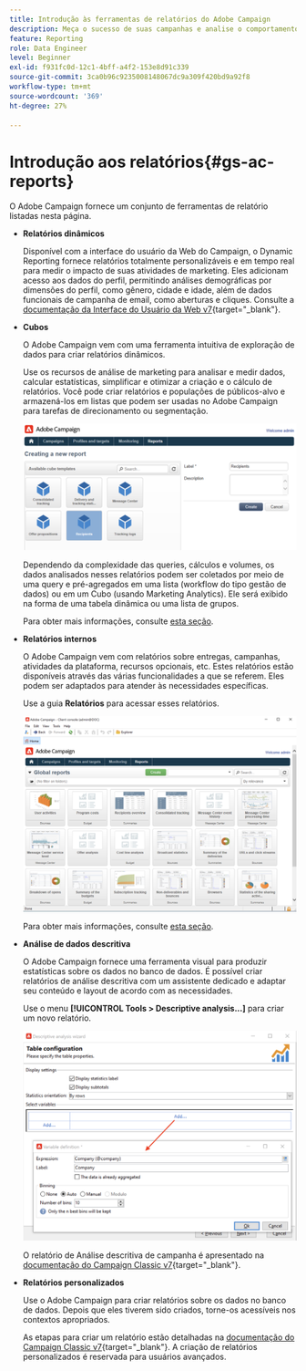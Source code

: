```yaml
---
title: Introdução às ferramentas de relatórios do Adobe Campaign
description: Meça o sucesso de suas campanhas e analise o comportamento do usuário
feature: Reporting
role: Data Engineer
level: Beginner
exl-id: f931fc0d-12c1-4bff-a4f2-153e8d91c339
source-git-commit: 3ca0b96c9235008148067dc9a309f420bd9a92f8
workflow-type: tm+mt
source-wordcount: '369'
ht-degree: 27%

---
```


# Introdução aos relatórios{#gs-ac-reports}

O Adobe Campaign fornece um conjunto de ferramentas de relatório listadas nesta página.

* **Relatórios dinâmicos**

  Disponível com a interface do usuário da Web do Campaign, o Dynamic Reporting fornece relatórios totalmente personalizáveis e em tempo real para medir o impacto de suas atividades de marketing. Eles adicionam acesso aos dados do perfil, permitindo análises demográficas por dimensões do perfil, como gênero, cidade e idade, além de dados funcionais de campanha de email, como aberturas e cliques. Consulte a [documentação da Interface do Usuário da Web v7](https://experienceleague.adobe.com/docs/campaign-web/v8/reports/dynamic-reporting/get-started-reporting.html?lang=pt-BR){target="_blank"}.

* **Cubos**

  O Adobe Campaign vem com uma ferramenta intuitiva de exploração de dados para criar relatórios dinâmicos.

  Use os recursos de análise de marketing para analisar e medir dados, calcular estatísticas, simplificar e otimizar a criação e o cálculo de relatórios. Você pode criar relatórios e populações de públicos-alvo e armazená-los em listas que podem ser usadas no Adobe Campaign para tarefas de direcionamento ou segmentação.

  ![](assets/create-a-report.png)

  Dependendo da complexidade das queries, cálculos e volumes, os dados analisados nesses relatórios podem ser coletados por meio de uma query e pré-agregados em uma lista (workflow do tipo gestão de dados) ou em um Cubo (usando Marketing Analytics). Ele será exibido na forma de uma tabela dinâmica ou uma lista de grupos.

  Para obter mais informações, consulte [esta seção](gs-cubes.md).

* **Relatórios internos**

  O Adobe Campaign vem com relatórios sobre entregas, campanhas, atividades da plataforma, recursos opcionais, etc. Estes relatórios estão disponíveis através das várias funcionalidades a que se referem. Eles podem ser adaptados para atender às necessidades específicas.

  Use a guia **Relatórios** para acessar esses relatórios.

  ![](assets/built-in-reports.png)

  Para obter mais informações, consulte [esta seção](built-in-reports.md).

* **Análise de dados descritiva**

  O Adobe Campaign fornece uma ferramenta visual para produzir estatísticas sobre os dados no banco de dados. É possível criar relatórios de análise descritiva com um assistente dedicado e adaptar seu conteúdo e layout de acordo com as necessidades.

  Use o menu **[!UICONTROL Tools > Descriptive analysis...]** para criar um novo relatório.

  ![](assets/desc-analysis-report.png)

  O relatório de Análise descritiva de campanha é apresentado na [documentação do Campaign Classic v7](https://experienceleague.adobe.com/docs/campaign-classic/using/reporting/analyzing-populations/about-descriptive-analysis.html?lang=pt-BR){target="_blank"}.

* **Relatórios personalizados**

  Use o Adobe Campaign para criar relatórios sobre os dados no banco de dados. Depois que eles tiverem sido criados, torne-os acessíveis nos contextos apropriados.

  As etapas para criar um relatório estão detalhadas na [documentação do Campaign Classic v7](https://experienceleague.adobe.com/docs/campaign-classic/using/reporting/creating-new-reports/about-reports-creation-in-campaign.html?lang=pt-BR){target="_blank"}. A criação de relatórios personalizados é reservada para usuários avançados.
